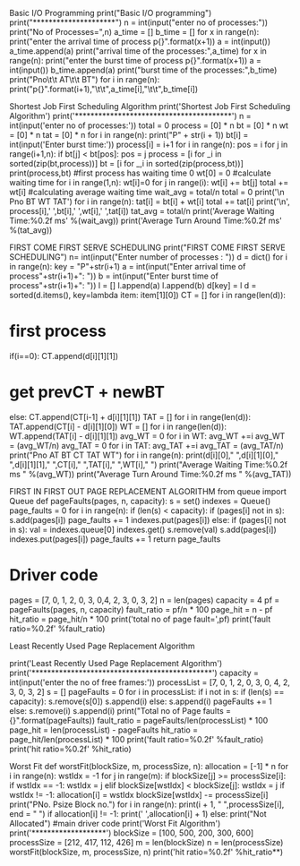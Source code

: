 Basic I/O Programming
print("Basic I/O programming")
print("*********************")
n = int(input("enter no of processes:"))
print("No of Processes=",n)
a_time = []
b_time = []
for x in range(n):
 print("enter the arrival time of process p{}".format(x+1))
 a = int(input())
 a_time.append(a)
print("arrival time of the processes:",a_time)
for x in range(n):
 print("enter the burst time of process p{}".format(x+1))
 a = int(input())
 b_time.append(a)
print("burst time of the processes:",b_time)
print("Pno\t\t AT\t\t BT")
for i in range(n):
 print("p{}".format(i+1),"\t\t",a_time[i],"\t\t",b_time[i])


Shortest Job First Scheduling Algorithm
print('Shortest Job First Scheduling Algorithm')
print('****************************************')
n = int(input('enter no of processes:'))
total = 0
process = [0] * n
bt = [0] * n
wt = [0] * n
tat = [0] * n
for i in range(n):
 print("P" + str(i + 1))
 bt[i] = int(input('Enter burst time:'))
 process[i] = i+1
for i in range(n):
 pos = i
 for j in range(i+1,n):
 if bt[j] < bt[pos]:
 pos = j
process = [i for _i in sorted(zip(bt,process))]
bt = [i for _,i in sorted(zip(process,bt))]
print(process,bt)
#first process has waiting time 0
wt[0] = 0
#calculate waiting time
for i in range(1,n):
 wt[i]=0
 for j in range(i):
 wt[i] += bt[j]
total += wt[i]
#calculating average waiting time
wait_avg = total/n
total = 0
print('\n Pno BT WT TAT')
for i in range(n):
 tat[i] = bt[i] + wt[i]
 total += tat[i]
 print('\n', process[i],' ',bt[i],' ',wt[i],' ',tat[i])
tat_avg = total/n
print('Average Waiting Time:%0.2f ms' %(wait_avg))
print('Average Turn Around Time:%0.2f ms' %(tat_avg))


FIRST COME FIRST SERVE SCHEDULING
print("FIRST COME FIRST SERVE SCHEDULING")
n= int(input("Enter number of processes : "))
d = dict()
for i in range(n):
key = "P"+str(i+1)
a = int(input("Enter arrival time of process"+str(i+1)+": "))
b = int(input("Enter burst time of process"+str(i+1)+": "))
l = []
l.append(a)
l.append(b)
d[key] = l
d = sorted(d.items(), key=lambda item: item[1][0])
CT = []
for i in range(len(d)):
# first process
if(i==0):
 CT.append(d[i][1][1])
# get prevCT + newBT
else:
 CT.append(CT[i-1] + d[i][1][1])
TAT = []
for i in range(len(d)):
TAT.append(CT[i] - d[i][1][0])
WT = []
for i in range(len(d)):
WT.append(TAT[i] - d[i][1][1])
avg_WT = 0
for i in WT:
avg_WT +=i
avg_WT = (avg_WT/n)
avg_TAT = 0
for i in TAT:
avg_TAT +=i
avg_TAT = (avg_TAT/n)
print("Pno AT BT CT TAT WT")
for i in range(n):
print(d[i][0]," ",d[i][1][0]," ",d[i][1][1]," ",CT[i]," ",TAT[i]," ",WT[i]," ")
print("Average Waiting Time:%0.2f ms " %(avg_WT))
print("Average Turn Around Time:%0.2f ms " %(avg_TAT))


FIRST IN FIRST OUT PAGE REPLACEMENT ALGORITHM
from queue import Queue
def pageFaults(pages, n, capacity):
 s = set()
 indexes = Queue()
 page_faults = 0
 for i in range(n):
 if (len(s) < capacity):
 if (pages[i] not in s):
 s.add(pages[i])
 page_faults += 1
 indexes.put(pages[i])
 else:
 if (pages[i] not in s):
 val = indexes.queue[0]
 indexes.get()
 s.remove(val)
 s.add(pages[i])
 indexes.put(pages[i])
 page_faults += 1
 return page_faults
# Driver code
pages = [7, 0, 1, 2, 0, 3, 0,4, 2, 3, 0, 3, 2]
n = len(pages)
capacity = 4
pf = pageFaults(pages, n, capacity)
fault_ratio = pf/n * 100
page_hit = n - pf
hit_ratio = page_hit/n * 100
print('total no of page fault=',pf)
print('fault ratio=%0.2f' %fault_ratio)


Least Recently Used Page Replacement
Algorithm

print('Least Recently Used Page Replacement Algorithm')
print('**********************************************')
capacity = int(input('enter the no of free frames:'))
processList = [7, 0, 1, 2, 0, 3, 0, 4, 2, 3, 0, 3, 2]
s = []
pageFaults = 0
for i in processList:
 if i not in s:
 if (len(s) == capacity):
 s.remove(s[0])
 s.append(i)
 else:
 s.append(i)
 pageFaults += 1
 else:
 s.remove(i)
 s.append(i)
print("Total no of Page faults = {}".format(pageFaults))
fault_ratio = pageFaults/len(processList) * 100
page_hit = len(processList) - pageFaults
hit_ratio = page_hit/len(processList) * 100
print('fault ratio=%0.2f' %fault_ratio)
print('hit ratio=%0.2f' %hit_ratio)


Worst Fit
def worstFit(blockSize, m, processSize, n):
 allocation = [-1] * n
 for i in range(n):
 wstIdx = -1
 for j in range(m):
 if blockSize[j] >= processSize[i]:
 if wstIdx == -1:
 wstIdx = j
 elif blockSize[wstIdx] < blockSize[j]:
 wstIdx = j
 if wstIdx != -1:
 allocation[i] = wstIdx
 blockSize[wstIdx] -= processSize[i]
 print("PNo. Psize Block no.")
 for i in range(n):
 print(i + 1, " ",processSize[i], end = " ")
 if allocation[i] != -1:
 print(' ',allocation[i] + 1)
 else:
 print("Not Allocated")
#main driver code
print('Worst Fit Algorithm')
print('*******************')
blockSize = [100, 500, 200, 300, 600]
processSize = [212, 417, 112, 426]
m = len(blockSize)
n = len(processSize)
worstFit(blockSize, m, processSize, n)
print('hit ratio=%0.2f' %hit_ratio**)
